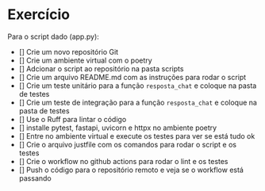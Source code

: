 # Exercício

Para o script dado (app.py):

 - [] Crie um novo repositório Git
 - [] Crie um ambiente virtual com o poetry
 - [] Adcionar o script ao repositório na pasta scripts
- [] Crie um arquivo README.md com as instruções para rodar o script
- [] Crie um teste unitário para a função `resposta_chat` e coloque na pasta de testes
- [] Crie um teste de integração para a função `resposta_chat` e coloque na pasta de testes
- [] Use o Ruff para lintar o código
- [] installe pytest, fastapi, uvicorn e httpx no ambiente poetry
- [] Entre no ambiente virtual e execute os testes para ver se está tudo ok
- [] Crie o arquivo justfile com os comandos para rodar o script e os testes
- [] Crie o workflow no github actions para rodar o lint e os testes
- [] Push o código para o repositório remoto e veja se o workflow está passando
